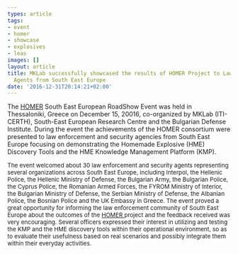 ```yaml
---
types: article
tags:
- event
- homer
- showcase
- explosives
- leas
images: []
layout: article
title: MKLab successfully showcased the results of HOMER Project to Law Enforcement
  Agents from South East Europe
date: '2016-12-31T20:14:21+02:00'
---
```

<p>The <a href="http://www.homer-project.eu/" target="_blank">HOMER</a>&nbsp;South East European RoadShow Event was held in Thessaloniki, Greece on December 15, 20016, co-organized by MKLab (ITI-CERTH), South-East European Research Centre and the Bulgarian Defense Institute. During the event the achievements of the HOMER consortium were presented to law enforcement and security agencies from South East Europe focusing on demonstrating the Homemade Explosive (HME) Discovery Tools and the HME Knowledge Management Platform (KMP).</p>
<p><span style="font-size: 13.008px;">The event welcomed about 30 law enforcement and security agents representing several organizations across South East Europe, including Interpol, the Hellenic Police, the Hellenic Ministry of Defense, the Bulgarian Army, the Bulgarian Police, the Cyprus Police, the Romanian Armed Forces, the FYROM Ministry of Interior, the Bulgarian Ministry of Defense, the Serbian Ministry of Defense, the Albanian Police, the Bosnian Police and the UK Embassy in Greece. The event proved a great opportunity for informing the law enforcement community of South East Europe about the outcomes of the <a href="http://www.homer-project.eu/" target="_blank">HOMER </a>project and the feedback received was very encouraging. Several officers expressed their interest in utilizing and testing the KMP and the HME discovery tools within their operational environment, so as to evaluate their usefulness based on real scenarios and possibly integrate them within their everyday activities.</span></p>

